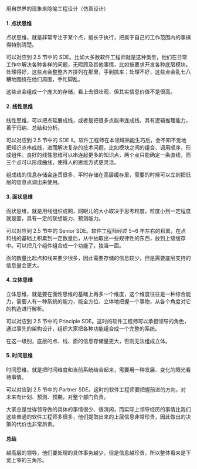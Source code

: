 





用自然界的现象来隐喻工程设计（仿真设计）



#### 1. 点状思维

点状思维，就是非常专注于某个点，擅长于执行，把属于自己的工作范围内的事搞得特别清楚。

可以对应到 2.5 节中的 SDE。比如大多数软件工程师就是这种类型，他们在日常工作中解决各种各样的问题，无暇顾及其他事情，比如按要求开发各种底层模块。处理得好，这些点会整整齐齐排列在那里，手到擒来；处理不好，这些点会乱七八糟地围绕在他们周围，手忙脚乱。

这些点会组成一个庞大的存储，看上去很壮观，但其实信息价值不是很高。

#### 2. 线性思维

线性思维，可以把点延展成线，或者是把很多点能串连成线，具有逻辑推理能力，善于归纳、总结和分析。

可以对应到 2.5 节中的 SDE II。软件工程师在本领域熟能生巧后，会不知不觉地把知识点串成线，进而解决复杂的技术问题，比如模块之间的组合、调用顺序，形成组件。良好的线性思维可以串连起更多的知识点，两个点只能确定一条直线，而三个点可以形成曲线，使得人的思维方式更灵活。

组成线的信息存储会连贯很多，平时存储在高层缓存里，需要的时候可以立刻把低层的信息点调出来使用。

#### 3. 面状思维

面状思维，就是用线组织成网，网眼儿的大小取决于思考粒度，粒度小到一定程度就是面，具有一定的联想能力、预测能力。

可以对应到 2.5 节中的 Senior SDE。软件工程师经过 5~6 年左右的积累，在点和线的基础上积累到一定数量后，从中抽取出一些规律性的东西，放到上级缓存中。可以把几个组件组合成一个功能了，独当一面。

面的数量比起点和线来要少很多，因此需要存储的信息较少，但是需要底层支持的信息量会更大。

#### 4. 立体思维

立体思维，就是要在面性思维的基础上再多一个维度，这个维度往往是一种综合能力，需要人有一种系统的能力，能全方位、立体地把握一个事物，从各个角度对它的构造进行解析。

可以对应到 2.5 节中的 Principle SDE。这时的软件工程师可以承担领导的角色，通过事先的架构设计，组织大家把各种功能组合成一个完整的系统。

在这一级别，底层的点、线、面的信息存储量更大，否则无法组成立体。

#### 5. 时间思维

时间思维，就是把时间维度和当前系统结合起来，需要用一种发展、变化的眼光看待事情。

可以对应到 2.5 节中的 Partner SDE。这时的软件工程师要把握前进的方向，对未来有计划、预测、预期，对整个部门负责。

大家总是觉得领导做的具体的事情很少、很清闲，而实际上领导经历的事情比我们这些普通的软件工程师多很多，他们提取出来的上层信息非常珍贵，因此做出的决策的代价也非常昂贵。

#### 总结

越高层的领导，他们要处理的具体事务越少，但是信息越珍贵，所以整体看来是下宽上窄的三角形。
